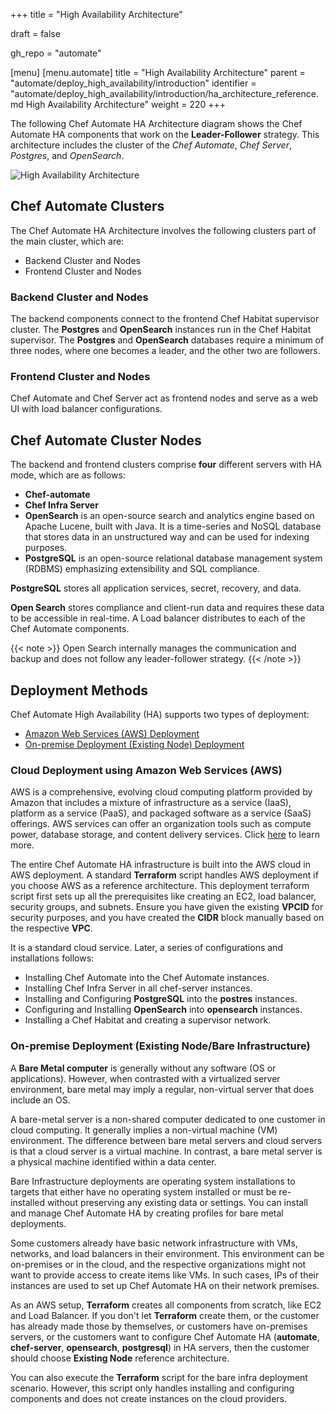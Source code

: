 +++
title = "High Availability Architecture"

draft = false

gh_repo = "automate"

[menu]
  [menu.automate]
    title = "High Availability Architecture"
    parent = "automate/deploy_high_availability/introduction"
    identifier = "automate/deploy_high_availability/introduction/ha_architecture_reference.md High Availability Architecture"
    weight = 220
+++

The following Chef Automate HA Architecture diagram shows the Chef Automate HA components that work on the **Leader-Follower** strategy. This architecture includes the cluster of the _Chef Automate_, _Chef Server_, _Postgres_, and _OpenSearch_.

![High Availability Architecture](/images/automate/ha_architecture.png)

## Chef Automate Clusters

The Chef Automate HA Architecture involves the following clusters part of the main cluster, which are:

- Backend Cluster and Nodes
- Frontend Cluster and Nodes

### Backend Cluster and Nodes

The backend components connect to the frontend Chef Habitat supervisor cluster. The **Postgres** and **OpenSearch** instances run in the Chef Habitat supervisor. The **Postgres** and **OpenSearch** databases require a minimum of three nodes, where one becomes a leader, and the other two are followers.

### Frontend Cluster and Nodes

Chef Automate and Chef Server act as frontend nodes and serve as a web UI with load balancer configurations.

## Chef Automate Cluster Nodes

The backend and frontend clusters comprise **four** different servers with HA mode, which are as follows:

- **Chef-automate**
- **Chef Infra Server**
- **OpenSearch** is an open-source search and analytics engine based on Apache Lucene, built with Java. It is a time-series and NoSQL database that stores data in an unstructured way and can be used for indexing purposes.
- **PostgreSQL** is an open-source relational database management system (RDBMS) emphasizing extensibility and SQL compliance.

<!-- ! -- These four components reside in a VPC under one network in AWS. Every node sits on a specific machine irrespective of a database. Single database for all three nodes of Chef Automate. -->

**PostgreSQL** stores all application services, secret, recovery, and data.

**Open Search** stores compliance and client-run data and requires these data to be accessible in real-time. A Load balancer distributes to each of the Chef Automate components.

{{< note >}} Open Search internally manages the communication and backup and does not follow any leader-follower strategy. {{< /note >}}

## Deployment Methods

Chef Automate High Availability (HA) supports two types of deployment:

- [Amazon Web Services (AWS) Deployment](/ha_auto_install)
- [On-premise Deployment (Existing Node) Deployment](/ha_deploy_bareinfra)

### Cloud Deployment using Amazon Web Services (AWS)

AWS is a comprehensive, evolving cloud computing platform provided by Amazon that includes a mixture of infrastructure as a service (IaaS), platform as a service (PaaS), and packaged software as a service (SaaS) offerings. AWS services can offer an organization tools such as compute power, database storage, and content delivery services. Click [here](https://aws.amazon.com/what-is-cloud-computing/) to learn more.

The entire Chef Automate HA infrastructure is built into the AWS cloud in AWS deployment. A standard **Terraform** script handles AWS deployment if you choose AWS as a reference architecture. This deployment terraform script first sets up all the prerequisites like creating an EC2, load balancer, security groups, and subnets. Ensure you have given the existing **VPCID** for security purposes, and you have created the **CIDR** block manually based on the respective **VPC**.

It is a standard cloud service. Later, a series of configurations and installations follows:

- Installing Chef Automate into the Chef Automate instances.
- Installing Chef Infra Server in all chef-server instances.
- Installing and Configuring **PostgreSQL** into the **postres** instances.
- Configuring and Installing **OpenSearch** into **opensearch** instances.
- Installing a Chef Habitat and creating a supervisor network.

### On-premise Deployment (Existing Node/Bare Infrastructure)

A **Bare Metal computer** is generally without any software (OS or applications). However, when contrasted with a virtualized server environment, bare metal may imply a regular, non-virtual server that does include an OS.

A bare-metal server is a non-shared computer dedicated to one customer in cloud computing. It generally implies a non-virtual machine (VM) environment. The difference between bare metal servers and cloud servers is that a cloud server is a virtual machine. In contrast, a bare metal server is a physical machine identified within a data center.

Bare Infrastructure deployments are operating system installations to targets that either have no operating system installed or must be re-installed without preserving any existing data or settings. You can install and manage Chef Automate HA by creating profiles for bare metal deployments.

Some customers already have basic network infrastructure with VMs, networks, and load balancers in their environment. This environment can be on-premises or in the cloud, and the respective organizations might not want to provide access to create items like VMs. In such cases, IPs of their instances are used to set up Chef Automate HA on their network premises.

As an AWS setup, **Terraform** creates all components from scratch, like EC2 and Load Balancer. If you don't let **Terraform** create them, or the customer has already made those by themselves, or customers have on-premises servers, or the customers want to configure Chef Automate HA (**automate**, **chef-server**, **opensearch**, **postgresql**) in HA servers, then the customer should choose **Existing Node** reference architecture.

You can also execute the **Terraform** script for the bare infra deployment scenario. However, this script only handles installing and configuring components and does not create instances on the cloud providers.
